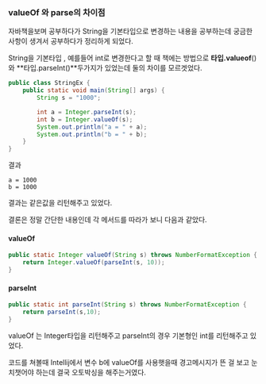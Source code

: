 ### **valueOf 와 parse의 차이점**

자바책을보며 공부하다가 String을 기본타입으로 변경하는 내용을 공부하는데 궁금한 사항이 생겨서 공부하다가 정리하게 되었다.

String을 기본타입 , 예를들어  int로 변경한다고 할 때 책에는 방법으로 **타입.valueof**()와 **타입.parseInt()**두가지가 있었는데 둘의 차이를 모르겟었다.

```java
public class StringEx {
    public static void main(String[] args) {
        String s = "1000";

        int a = Integer.parseInt(s);
        int b = Integer.valueOf(s);
        System.out.println("a = " + a);
        System.out.println("b = " + b);
    }
}
```

결과

```
a = 1000
b = 1000
```

결과는 같은값을 리턴해주고 있었다.

결론은 정말 간단한 내용인데 각 메서드를 따라가 보니 다음과 같았다.

#### **valueOf**

```java
public static Integer valueOf(String s) throws NumberFormatException {
    return Integer.valueOf(parseInt(s, 10));
}
```

#### **parseInt**

```java
public static int parseInt(String s) throws NumberFormatException {
    return parseInt(s,10);
}
```

valueOf 는 Integer타입을 리턴해주고 parseInt의 경우 기본형인 int를 리턴해주고 있었다.

코드를 쳐볼때 Intellij에서 변수 b에 valueOf를 사용햇을때 경고메시지가 뜬 걸 보고 눈치챗어야 하는데 결국 오토박싱을 해주는거였다.